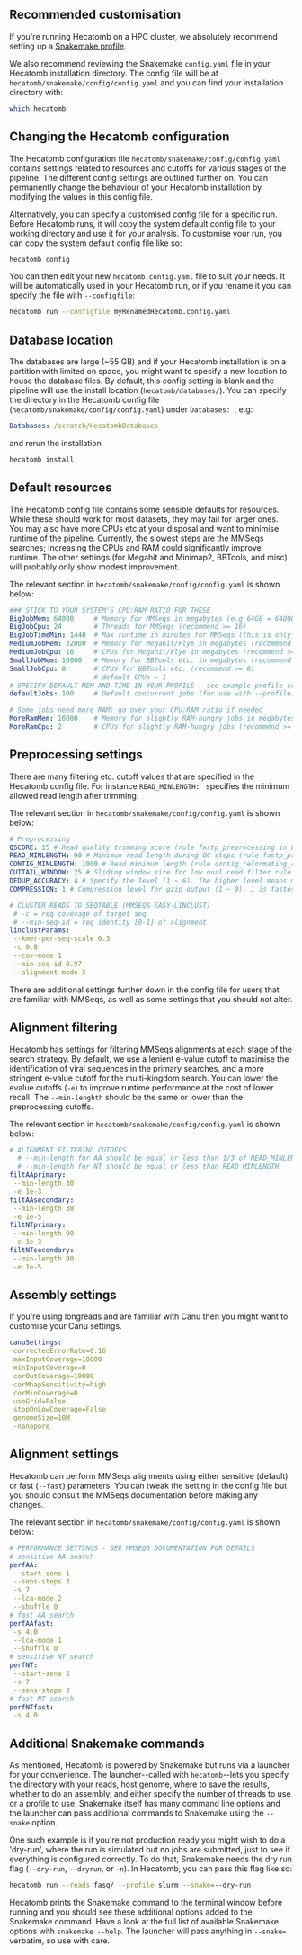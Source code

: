 ## Recommended customisation

If you're running Hecatomb on a HPC cluster, we absolutely recommend setting up a 
[Snakemake profile](profiles.md).

We also recommend reviewing the Snakemake `config.yaml` file in your Hecatomb installation directory.
The config file will be at `hecatomb/snakemake/config/config.yaml` and you can find your installation directory with:

```bash
which hecatomb
```

## Changing the Hecatomb configuration

The Hecatomb configuration file `hecatomb/snakemake/config/config.yaml` contains settings related to resources and 
cutoffs for various stages of the pipeline. The different config settings are outlined further on.
You can permanently change the behaviour of your Hecatomb installation by modifying the values in this config file.

Alternatively, you can specify a customised config file for a specific run.
Before Hecatomb runs, it will copy the system default config file to your working directory and use it for your analysis.
To customise your run, you can copy the system default config file like so:

```bash
hecatomb config
```

You can then edit your new `hecatomb.config.yaml` file to suit your needs.
It will be automatically used in your Hecatomb run, or if you rename it you can specify the file with `--configfile`:

```bash
hecatomb run --configfile myRenamedHecatomb.config.yaml
```

## Database location

The databases are large (~55 GB) and if your Hecatomb installation is on a partition with limited on space,
you might want to specify a new location to house the database files. 
By default, this config setting is blank and the pipeline will use the install location (`hecatomb/databases/`).
You can specify the directory in the Hecatomb config file (`hecatomb/snakemake/config/config.yaml`) under `Databases: `, 
e.g:

```yaml
Databases: /scratch/HecatombDatabases
```

and rerun the installation 

```bash
hecatomb install
```

## Default resources

The Hecatomb config file contains some sensible defaults for resources.
While these should work for most datasets, they may fail for larger ones.
You may also have more CPUs etc at your disposal and want to minimise runtime of the pipeline.
Currently, the slowest steps are the MMSeqs searches; increasing the CPUs and RAM could significantly improve runtime.
The other settings (for Megahit and Minimap2, BBTools, and misc) will probably only show modest improvement.

The relevant section in `hecatomb/snakemake/config/config.yaml` is shown below:

```yaml
### STICK TO YOUR SYSTEM'S CPU:RAM RATIO FOR THESE
BigJobMem: 64000     # Memory for MMSeqs in megabytes (e.g 64GB = 64000, recommend >= 64000)
BigJobCpu: 24        # Threads for MMSeqs (recommend >= 16)
BigJobTimeMin: 1440  # Max runtime in minutes for MMSeqs (this is only enforced by the Snakemake profile)
MediumJobMem: 32000  # Memory for Megahit/Flye in megabytes (recommend >= 32000)
MediumJobCpu: 16     # CPUs for Megahit/Flye in megabytes (recommend >= 16)
SmallJobMem: 16000   # Memory for BBTools etc. in megabytes (recommend >= 16000)
SmallJobCpu: 8       # CPUs for BBTools etc. (recommend >= 8)
                     # default CPUs = 1
# SPECIFY DEFAULT MEM AND TIME IN YOUR PROFILE - see example profile config.yaml
defaultJobs: 100     # Default concurrent jobs (for use with --profile)

# Some jobs need more RAM; go over your CPU:RAM ratio if needed
MoreRamMem: 16000    # Memory for slightly RAM-hungry jobs in megabytes (recommend >= 16000)
MoreRamCpu: 2        # CPUs for slightly RAM-hungry jobs (recommend >= 2)
```

## Preprocessing settings

There are many filtering etc. cutoff values that are specified in the Hecatomb config file.
For instance `READ_MINLENGTH: ` specifies the minimum allowed read length after trimming.

The relevant section in `hecatomb/snakemake/config/config.yaml` is shown below:

```yaml
# Preprocessing
QSCORE: 15 # Read quality trimming score (rule fastp_preprocessing in 01_preprocessing.smk)
READ_MINLENGTH: 90 # Minimum read length during QC steps (rule fastp_preprocessing in 01_preprocessing.smk)
CONTIG_MINLENGTH: 1000 # Read minimum length (rule contig_reformating_and_stats in 01_preprocessing.smk)
CUTTAIL_WINDOW: 25 # Sliding window size for low qual read filter rule fastp_preprocessing in 01_preprocessing.smk)
DEDUP_ACCURACY: 4 # Specify the level (1 ~ 6). The higher level means more memory usage and more running time, but lower risk of incorrect deduplication marking (rule fastp_preprocessing in 01_preprocessing.smk)
COMPRESSION: 1 # Compression level for gzip output (1 ~ 9). 1 is fastest, 9 is smallest. Default is 1, based on assumption of large scratch space (rule fastp_preprocessing in 01_preprocessing.smk)

# CLUSTER READS TO SEQTABLE (MMSEQS EASY-LINCLUST)
 # -c = req coverage of target seq
 # --min-seq-id = req identity [0-1] of alignment
linclustParams:
 --kmer-per-seq-scale 0.3
 -c 0.8
 --cov-mode 1
 --min-seq-id 0.97
 --alignment-mode 3
```

There are additional settings further down in the config file for users that are familiar with MMSeqs, 
as well as some settings that you should not alter.

## Alignment filtering

Hecatomb has settings for filtering MMSeqs alignments at each stage of the search strategy.
By default, we use a lenient e-value cutoff to maximise the identification of viral sequences in the primary searches,
and a more stringent e-value cutoff for the multi-kingdom search.
You can lower the evalue cutoffs (`-e`) to improve runtime performance at the cost of lower recall.
The `--min-lenghth` should be the same or lower than the preprocessing cutoffs.

The relevant section in `hecatomb/snakemake/config/config.yaml` is shown below:

```yaml
# ALIGNMENT FILTERING CUTOFFS
  # --min-length for AA should be equal or less than 1/3 of READ_MINLENGTH
  # --min-length for NT should be equal or less than READ_MINLENGTH
filtAAprimary:
 --min-length 30
 -e 1e-3
filtAAsecondary:
 --min-length 30
 -e 1e-5
filtNTprimary:
 --min-length 90
 -e 1e-3
filtNTsecondary:
 --min-length 90
 -e 1e-5
```

## Assembly settings

If you're using longreads and are familiar with Canu then you might want to customise your Canu settings.

```yaml
canuSettings:
 correctedErrorRate=0.16
 maxInputCoverage=10000
 minInputCoverage=0
 corOutCoverage=10000
 corMhapSensitivity=high
 corMinCoverage=0
 useGrid=False
 stopOnLowCoverage=False
 genomeSize=10M
 -nanopore
```

## Alignment settings

Hecatomb can perform MMSeqs alignments using either sensitive (default) or fast (`--fast`) parameters.
You can tweak the setting in the config file but you should consult the MMSeqs documentation before making any changes.

The relevant section in `hecatomb/snakemake/config/config.yaml` is shown below:

```yaml
# PERFORMANCE SETTINGS - SEE MMSEQS DOCUMENTATION FOR DETAILS
# sensitive AA search
perfAA:
 --start-sens 1
 --sens-steps 3
 -s 7
 --lca-mode 2
 --shuffle 0
# fast AA search
perfAAfast:
 -s 4.0
 --lca-mode 1
 --shuffle 0
# sensitive NT search
perfNT:
 --start-sens 2
 -s 7
 --sens-steps 3
# fast NT search
perfNTfast:
 -s 4.0
```

## Additional Snakemake commands

As mentioned, Hecatomb is powered by Snakemake but runs via a launcher for your convenience.
The launcher--called with `hecatomb`--lets you specify the directory with your reads, host genome, where to save the results,
whether to do an assembly, and either specify the number of threads to use or a profile to use.
Snakemake itself has many command line options and the launcher can pass additional commands to Snakemake using the `--snake` option.

One such example is if you're not production ready you might wish to do a 'dry-run', where the run is simulated but no 
jobs are submitted, just to see if everything is configured correctly.
To do that, Snakemake needs the dry run flag (`--dry-run`, `--dryrun`, or `-n`).
In Hecatomb, you can pass this flag like so:

```bash
hecatomb run --reads fasq/ --profile slurm --snake=--dry-run
```

Hecatomb prints the Snakemake command to the terminal window before running and you should see these additional options 
added to the Snakemake command. Have a look at the full list of available Snakemake options with `snakemake --help`. 
The launcher will pass anything in `--snake=` verbatim, so use with care.

